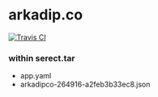 # arkadip.co

[![Travis CI](https://travis-ci.com/darkmatter18/arkadip.co.svg?branch=master)](https://travis-ci.com/darkmatter18/arkadip.co)

### within serect.tar

- app.yaml
- arkadipco-264916-a2feb3b33ec8.json
